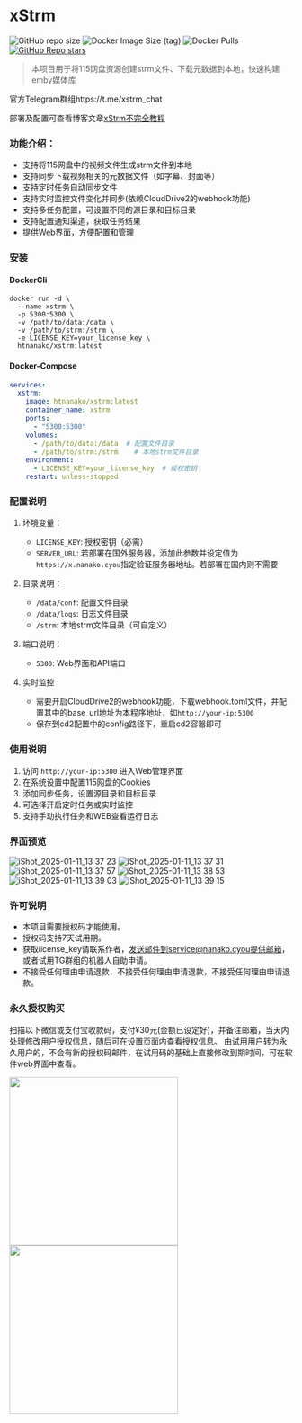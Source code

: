 # xStrm

![GitHub repo size](https://img.shields.io/github/repo-size/htnanako/xStrm)
![Docker Image Size (tag)](https://img.shields.io/docker/image-size/htnanako/xstrm/latest)
![Docker Pulls](https://img.shields.io/docker/pulls/htnanako/xstrm)
[![GitHub Repo stars](https://img.shields.io/github/stars/htnanako/xStrm?style=social)](https://github.com/htnanako/xStrm/stargazers)

> 本项目用于将115网盘资源创建strm文件、下载元数据到本地，快速构建emby媒体库
>
官方Telegram群组https://t.me/xstrm_chat

部署及配置可查看博客文章[xStrm不完全教程](https://blog.nanako.vip/?p=226)

### 功能介绍：
- 支持将115网盘中的视频文件生成strm文件到本地
- 支持同步下载视频相关的元数据文件（如字幕、封面等）
- 支持定时任务自动同步文件
- 支持实时监控文件变化并同步(依赖CloudDrive2的webhook功能)
- 支持多任务配置，可设置不同的源目录和目标目录
- 支持配置通知渠道，获取任务结果
- 提供Web界面，方便配置和管理

### 安装
#### DockerCli
```shell
docker run -d \
  --name xstrm \
  -p 5300:5300 \
  -v /path/to/data:/data \
  -v /path/to/strm:/strm \
  -e LICENSE_KEY=your_license_key \
  htnanako/xstrm:latest
```

#### Docker-Compose
```yaml
services:
  xstrm:
    image: htnanako/xstrm:latest
    container_name: xstrm
    ports:
      - "5300:5300"
    volumes:
      - /path/to/data:/data  # 配置文件目录
      - /path/to/strm:/strm    # 本地strm文件目录
    environment:
      - LICENSE_KEY=your_license_key  # 授权密钥
    restart: unless-stopped
```

### 配置说明
1. 环境变量：
   - `LICENSE_KEY`: 授权密钥（必需）
   - `SERVER_URL`: 若部署在国外服务器，添加此参数并设定值为`https://x.nanako.cyou`指定验证服务器地址。若部署在国内则不需要

2. 目录说明：
   - `/data/conf`: 配置文件目录
   - `/data/logs`: 日志文件目录
   - `/strm`: 本地strm文件目录（可自定义）

3. 端口说明：
   - `5300`: Web界面和API端口

4. 实时监控
    - 需要开启CloudDrive2的webhook功能，下载webhook.toml文件，并配置其中的base_url地址为本程序地址，如`http://your-ip:5300`
    - 保存到cd2配置中的config路径下，重启cd2容器即可

### 使用说明
1. 访问 `http://your-ip:5300` 进入Web管理界面
2. 在系统设置中配置115网盘的Cookies
3. 添加同步任务，设置源目录和目标目录
4. 可选择开启定时任务或实时监控
5. 支持手动执行任务和WEB查看运行日志

### 界面预览

![iShot_2025-01-11_13 37 23](https://github.com/user-attachments/assets/155ab4d9-4492-42af-ac00-bf262beb8db8)
![iShot_2025-01-11_13 37 31](https://github.com/user-attachments/assets/db0d44ac-ae0e-45ca-b030-05e1a4995c04)
![iShot_2025-01-11_13 37 57](https://github.com/user-attachments/assets/bbf474da-2907-46b1-818d-cbdc8c88fe3f)
![iShot_2025-01-11_13 38 53](https://github.com/user-attachments/assets/a68ac41d-175b-4466-b172-be3430829fb0)
![iShot_2025-01-11_13 39 03](https://github.com/user-attachments/assets/de1db0b9-4fa3-4612-93c5-26377d487cb6)
![iShot_2025-01-11_13 39 15](https://github.com/user-attachments/assets/49d70850-170e-41a5-9ec8-addc3ab53bbb)



### 许可说明
- 本项目需要授权码才能使用。
- 授权码支持7天试用期。
- 获取license_key请联系作者，发送邮件到service@nanako.cyou提供邮箱，或者试用TG群组的机器人自助申请。
- 不接受任何理由申请退款，不接受任何理由申请退款，不接受任何理由申请退款。

### 永久授权购买
扫描以下微信或支付宝收款码，支付¥30元(金额已设定好)，并备注邮箱，当天内处理修改用户授权信息，随后可在设置页面内查看授权信息。
由试用用户转为永久用户的，不会有新的授权码邮件，在试用码的基础上直接修改到期时间，可在软件web界面中查看。

<img src="https://github.com/user-attachments/assets/e3d6dd1c-12da-4dff-813e-582ec3c67389" width="300px"  />
<img src="https://github.com/user-attachments/assets/c0c6dcae-0c9f-435a-b2dd-228b791665bb" width="300px"  />

